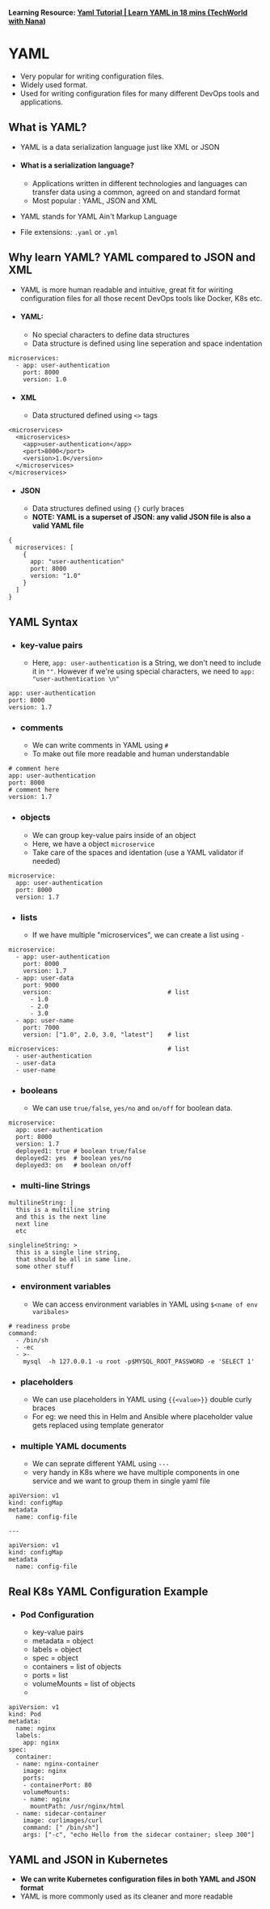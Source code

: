 **Learning Resource: [Yaml Tutorial | Learn YAML in 18 mins (TechWorld with Nana)](https://youtu.be/1uFVr15xDGg)**

# YAML
- Very popular for writing configuration files.
- Widely used format.
- Used for writing configuration files for many different DevOps tools and applications.

## What is YAML?
- YAML is a data serialization language just like XML or JSON

- #### What is a serialization language?
  - Applications written in different technologies and languages can transfer data using a common, agreed on and standard format
  - Most popular : YAML, JSON and XML

- YAML stands for YAML Ain't Markup Language
- File extensions: `.yaml` or `.yml`

## Why learn YAML? YAML compared to JSON and XML
- YAML is more human readable and intuitive, great fit for wiriting configuration files for all those recent DevOps tools like Docker, K8s etc.
- #### YAML:
  - No special characters to define data structures
  - Data structure is defined using line seperation and space indentation
```
microservices:
  - app: user-authentication
    port: 8000
    version: 1.0
```
- #### XML
  - Data structured defined using `<>` tags
```
<microservices>
  <microservices>
    <app>user-authentication</app>
    <port>8000</port>
    <version>1.0</version>
  </microservices>
</microservices>
```
- #### JSON
  - Data structures defined using `{}` curly braces
  - **NOTE: YAML is a superset of JSON: any valid JSON file is also a valid YAML file**

```
{
  microservices: [
    {
      app: "user-authentication"
      port: 8000
      version: "1.0"
    }
  ]
}
```
## YAML Syntax

- ### key-value pairs
  - Here, `app: user-authentication` is a String, we don't need to include it in `""`. However if we're using special characters, we need to `app: "user-authentication \n"`

```
app: user-authentication
port: 8000
version: 1.7
```

- ### comments
  - We can write comments in YAML using `#`
  - To make out file more readable and human understandable
```
# comment here
app: user-authentication
port: 8000
# comment here
version: 1.7
```

- ### objects
  - We can group key-value pairs inside of an object
  - Here, we have a object `microservice`
  - Take care of the spaces and identation (use a YAML validator if needed)
```
microservice:
  app: user-authentication
  port: 8000
  version: 1.7
```

- ### lists
  - If we have multiple "microservices", we can create a list using `-`
```
microservice:
  - app: user-authentication
    port: 8000
    version: 1.7
  - app: user-data
    port: 9000
    version:                                # list
      - 1.0
      - 2.0
      - 3.0
  - app: user-name
    port: 7000
    version: ["1.0", 2.0, 3.0, "latest"]    # list
    
microservices:                              # list
  - user-authentication
  - user-data
  - user-name
```
- ### booleans
  - We can use `true/false`, `yes/no` and `on/off` for boolean data.

```
microservice:
  app: user-authentication
  port: 8000
  version: 1.7
  deployed1: true # boolean true/false
  deployed2: yes  # boolean yes/no
  deployed3: on   # boolean on/off
```

- ### multi-line Strings
```
multilineString: |
  this is a multiline string
  and this is the next line
  next line
  etc
  
singlelineString: >
  this is a single line string,
  that should be all in same line.
  some other stuff
```

- ### environment variables
  - We can access environment variables in YAML using `$<name of env varibales>`
```
# readiness probe
command:
  - /bin/sh
  - -ec
  - >-
    mysql  -h 127.0.0.1 -u root -p$MYSQL_ROOT_PASSWORD -e 'SELECT 1'
```

- ### placeholders
  - We can use placeholders in YAML using `{{<value>}}` double curly braces
  - For eg: we need this in Helm and Ansible where placeholder value gets replaced using template generator

- ### multiple YAML documents
  - We can seprate different YAML using `---`
  - very handy in K8s where we have multiple components in one service and we want to group them in single yaml file
```
apiVersion: v1
kind: configMap
metadata
  name: config-file
  
---

apiVersion: v1
kind: configMap
metadata
  name: config-file
```

## Real K8s YAML Configuration Example

- ### Pod Configuration
  - key-value pairs
  - metadata = object
  - labels = object
  - spec = object
  - containers = list of objects
  - ports = list
  - volumeMounts = list of objects
  - 
```
apiVersion: v1
kind: Pod
metadata:
  name: nginx
  labels:
    app: nginx
spec:
  container:
  - name: nginx-container
    image: nginx
    ports:
    - containerPort: 80
    volumeMounts:
    - name: nginx
      mountPath: /usr/nginx/html
  - name: sidecar-container
    image: curlimages/curl
    command: [" /bin/sh"]
    args: ["-c", "echo Hello from the sidecar container; sleep 300"]
```

## YAML and JSON in Kubernetes
- **We can write Kubernetes configuration files in both YAML and JSON format**
- YAML is more commonly used as its cleaner and more readable

